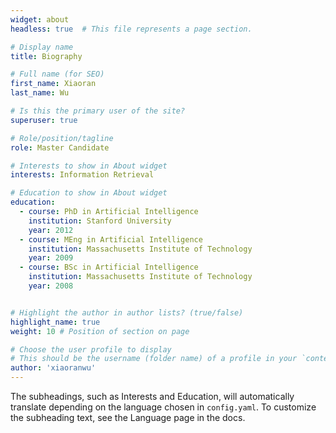 ```yaml
---
widget: about
headless: true  # This file represents a page section.

# Display name
title: Biography

# Full name (for SEO)
first_name: Xiaoran
last_name: Wu

# Is this the primary user of the site?
superuser: true

# Role/position/tagline
role: Master Candidate

# Interests to show in About widget
interests: Information Retrieval

# Education to show in About widget
education:
  - course: PhD in Artificial Intelligence
    institution: Stanford University
    year: 2012
  - course: MEng in Artificial Intelligence
    institution: Massachusetts Institute of Technology
    year: 2009
  - course: BSc in Artificial Intelligence
    institution: Massachusetts Institute of Technology
    year: 2008


# Highlight the author in author lists? (true/false)
highlight_name: true
weight: 10 # Position of section on page

# Choose the user profile to display
# This should be the username (folder name) of a profile in your `content/authors/` folder.
author: 'xiaoranwu'
---
```


The subheadings, such as Interests and Education, will automatically translate depending on the language chosen in `config.yaml`. To customize the subheading text, see the Language page in the docs.
